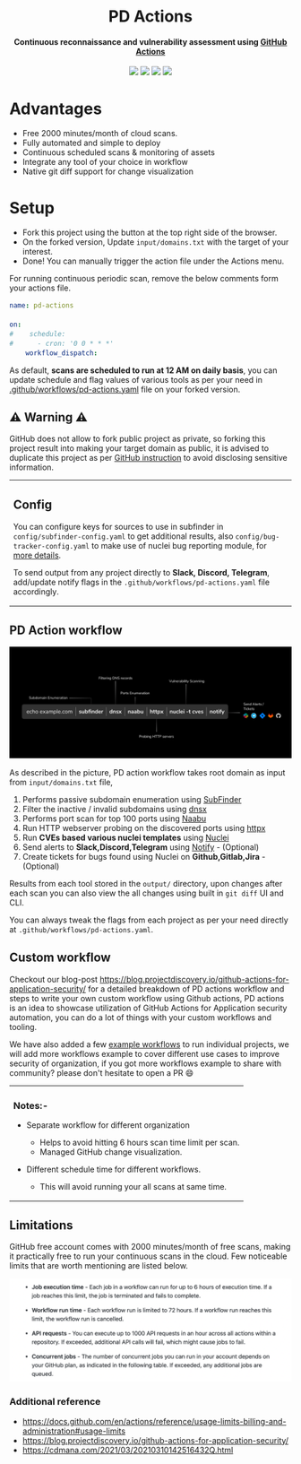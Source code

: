 <h1 align="center"> PD Actions </h1>
<h4 align="center">Continuous reconnaissance and vulnerability assessment using <a href='https://github.com/features/actions'>GitHub Actions</a></h4>


<p align="center">
<a href="https://opensource.org/licenses/MIT"><img src="https://img.shields.io/badge/license-MIT-_red.svg"></a>
<a href="https://github.com/projectdiscovery/pd-actions/issues"><img src="https://img.shields.io/badge/contributions-welcome-brightgreen.svg?style=flat"></a>
<a href="https://twitter.com/pdiscovery"><img src="https://img.shields.io/twitter/follow/pdiscoveryio.svg?logo=twitter"></a>
<a href="https://discord.gg/projectdiscovery"><img src="https://img.shields.io/discord/695645237418131507.svg?logo=discord"></a>
</p>

# Advantages

- Free 2000 minutes/month of cloud scans.
- Fully automated and simple to deploy
- Continuous scheduled scans & monitoring of assets
- Integrate any tool of your choice in workflow
- Native git diff support for change visualization

# Setup

- Fork this project using the button at the top right side of the browser.
- On the forked version, Update `input/domains.txt` with the target of your interest.
- Done! You can manually trigger the action file under the Actions menu.

For running continuous periodic scan, remove the below comments form your actions file.

```yaml
name: pd-actions

on:
#    schedule:
#      - cron: '0 0 * * *'
    workflow_dispatch:
```

As default, **scans are scheduled to run at 12 AM on daily basis**, you can update schedule and flag values of various tools as per your need in <ins>.github/workflows/pd-actions.yaml</ins> file on your forked version.

⚠️ Warning ⚠️
-------------

GitHub does not allow to fork public project as private, so forking this project result into making your target domain as public, it is advised to duplicate this project as per [GitHub instruction](https://docs.github.com/en/github/creating-cloning-and-archiving-repositories/duplicating-a-repository) to avoid disclosing sensitive information. 

<table>
<tr>
<td>

## Config

You can configure keys for sources to use in subfinder in `config/subfinder-config.yaml` to get additional results, also `config/bug-tracker-config.yaml` to make use of nuclei bug reporting module, for [more details](https://nuclei.projectdiscovery.io/nuclei/get-started/#nuclei-reporting).

To send output from any project directly to **Slack, Discord, Telegram**, add/update notify flags in the `.github/workflows/pd-actions.yaml` file accordingly.

</td>
</tr>
</table>

## PD Action workflow

<img src="static/workflow.jpg">

As described in the picture, PD action workflow takes root domain as input from `input/domains.txt` file,
1) Performs passive subdomain enumeration using [SubFinder](https://github.com/projectdiscovery/subfinder)
2) Filter the inactive / invalid subdomains using [dnsx](https://github.com/projectdiscovery/dnsx)
3) Performs port scan for top 100 ports using [Naabu](https://github.com/projectdiscovery/naabu)
4) Run HTTP webserver probing on the discovered ports using [httpx](https://github.com/projectdiscovery/httpx)
5) Run **CVEs based various nuclei templates** using [Nuclei](https://github.com/projectdiscovery/nuclei) 
6) Send alerts to **Slack,Discord,Telegram** using [Notify](https://github.com/projectdiscovery/notify) - (Optional)
7) Create tickets for bugs found using Nuclei on **Github,Gitlab,Jira** - (Optional)

Results from each tool stored in the `output/` directory, upon changes after each scan you can also view the all changes using built in `git diff` UI and CLI.

You can always tweak the flags from each project as per your need directly at `.github/workflows/pd-actions.yaml`.

## Custom workflow

Checkout our blog-post https://blog.projectdiscovery.io/github-actions-for-application-security/ for a detailed breakdown of PD actions workflow and steps to write your own custom workflow using Github actions, PD actions is an idea to showcase utilization of GitHub Actions for Application security automation, you can do a lot of things with your custom workflows and tooling.

We have also added a few [example workflows](https://github.com/projectdiscovery/pd-actions/tree/main/workflows) to run individual projects, we will add more workflows example to cover different use cases to improve security of organization, if you got more workflows example to share with community? please don't hesitate to open a PR :smile:

<table>
<tr>
<td>

### Notes:-

- Separate workflow for different organization
	- Helps to avoid hitting 6 hours scan time limit per scan.
	- Managed GitHub change visualization.

- Different schedule time for different workflows.
	- This will avoid running your all scans at same time.

</td>
</tr>
</table>

## Limitations

GitHub free account comes with 2000 minutes/month of free scans, making it practically free to run your continuous scans in the cloud. Few noticeable limits that are worth mentioning are listed below.

<a href='https://docs.github.com/en/actions/reference/usage-limits-billing-and-administration#usage-limits'> <img src="static/limits.png" width="700px"> </a>


### Additional reference

- https://docs.github.com/en/actions/reference/usage-limits-billing-and-administration#usage-limits
- https://blog.projectdiscovery.io/github-actions-for-application-security/
- https://cdmana.com/2021/03/20210310142516432Q.html
